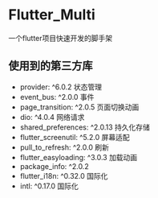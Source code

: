 # Flutter_Multi
一个flutter项目快速开发的脚手架

## 使用到的第三方库
* provider: ^6.0.2  状态管理
* event_bus: ^2.0.0  事件
* page_transition: ^2.0.5  页面切换动画
* dio: ^4.0.4   网络请求
* shared_preferences: ^2.0.13   持久化存储
* flutter_screenutil: ^5.2.0  屏幕适配
* pull_to_refresh: ^2.0.0  刷新
* flutter_easyloading: ^3.0.3  加载动画
* package_info: ^2.0.2
* flutter_i18n: ^0.32.0  国际化
* intl: ^0.17.0  国际化






